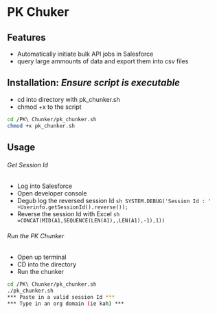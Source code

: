 # PK Chuker

## Features

- Automatically initiate bulk API jobs in Salesforce
- query large ammounts of data and export them into csv files

## Installation: _Ensure script is executable_

- cd into directory with pk_chunker.sh
- chmod +x to the script

```sh
cd /PK\ Chunker/pk_chunker.sh
chmod +x pk_chunker.sh
```

## Usage

###### Get Session Id

- Log into Salesforce
- Open developer console
- Degub log the reversed session Id
  `sh SYSTEM.DEBUG('Session Id : ' +Userinfo.getSessionId().reverse()); `
- Reverse the session Id with Excel
  `sh =CONCAT(MID(A1,SEQUENCE(LEN(A1),,LEN(A1),-1),1)) `

###### Run the PK Chunker

- Open up terminal
- CD into the directory
- Run the chunker

```sh
cd /PK\ Chunker/pk_chunker.sh
./pk_chunker.sh
*** Paste in a valid session Id ***
*** Type in an org domain (ie kah) ***
```
